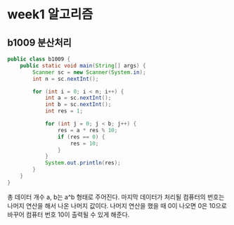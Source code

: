 # week1 알고리즘

## b1009 분산처리

```java
public class b1009 {
    public static void main(String[] args) {
        Scanner sc = new Scanner(System.in);
        int n = sc.nextInt();

        for (int i = 0; i < n; i++) {
            int a = sc.nextInt();
            int b = sc.nextInt();
            int res = 1;

            for (int j = 0; j < b; j++) {
                res = a * res % 10;
                if (res == 0) {
                    res = 10;
                }
            }
            System.out.println(res);
        }
    }
}
```

<p>
총 데이터 개수 a, b는 a^b 형태로 주어진다. 마지막 데이터가 처리될 컴퓨터의 번호는 나머지 연산을 해서 나온 나머지 값이다. 나머지 연산을 했을 때 0이 나오면 0은 10으로 바꾸어 컴퓨터 번호 10이 출력될 수 있게 해준다.
</p>